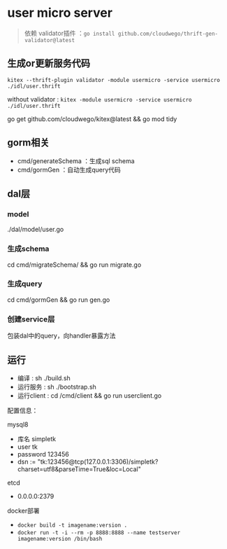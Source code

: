 # user micro server

> 依赖 validator插件 ：`go install github.com/cloudwego/thrift-gen-validator@latest`
## 生成or更新服务代码
`kitex --thrift-plugin validator -module usermicro -service usermicro ./idl/user.thrift`

without validator : `kitex -module usermicro -service usermicro ./idl/user.thrift`

go get github.com/cloudwego/kitex@latest && go mod tidy

## gorm相关
- cmd/generateSchema ：生成sql schema
- cmd/gormGen ：自动生成query代码

## dal层
### model
./dal/model/user.go

### 生成schema
cd cmd/migrateSchema/ && go run migrate.go

### 生成query
cd cmd/gormGen && go run gen.go

### 创建service层
包装dal中的query，向handler暴露方法 

## 运行
- 编译 : sh ./build.sh
- 运行服务 : sh ./bootstrap.sh
- 运行client : cd /cmd/client && go run userclient.go

配置信息：

mysql8
- 库名 simpletk
- user tk
- password 123456
- dsn := "tk:123456@tcp(127.0.0.1:3306)/simpletk?charset=utf8&parseTime=True&loc=Local"

etcd
- 0.0.0.0:2379

docker部署
- `docker build -t imagename:version .`
- `docker run -t -i --rm -p 8888:8888 --name testserver imagename:version /bin/bash`